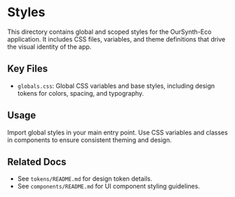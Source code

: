 # Styles

This directory contains global and scoped styles for the OurSynth-Eco application. It includes CSS files, variables, and theme definitions that drive the visual identity of the app.

## Key Files

- `globals.css`: Global CSS variables and base styles, including design tokens for colors, spacing, and typography.

## Usage

Import global styles in your main entry point. Use CSS variables and classes in components to ensure consistent theming and design.

## Related Docs

- See `tokens/README.md` for design token details.
- See `components/README.md` for UI component styling guidelines.

